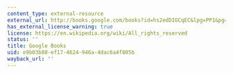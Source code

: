 ```yaml
---
content_type: external-resource
external_url: http://books.google.com/books?id=hs2edDIGCqEC&lpg=PP1&pg=PA256#v=onepage&q&f=false
has_external_license_warning: true
license: https://en.wikipedia.org/wiki/All_rights_reserved
status: ''
title: Google Books
uid: e9b03b80-ef17-4624-946a-4dac6a4f805b
wayback_url: ''
---
```

